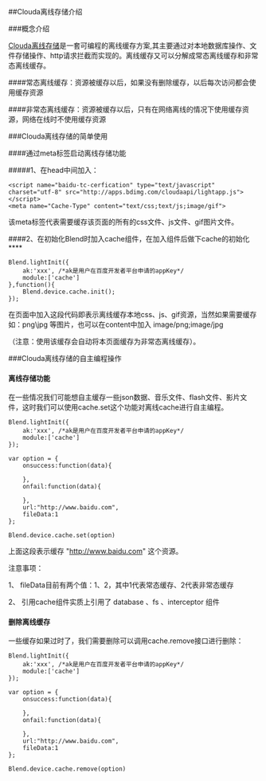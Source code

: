 ##Clouda离线存储介绍

###概念介绍

[Clouda离线存储](http://example.com/)是一套可编程的离线缓存方案,其主要通过对本地数据库操作、文件存储操作、http请求拦截而实现的。离线缓存又可以分解成常态离线缓存和非常态离线缓存。

####常态离线缓存：资源被缓存以后，如果没有删除缓存，以后每次访问都会使用缓存资源

####非常态离线缓存：资源被缓存以后，只有在网络离线的情况下使用缓存资源，网络在线时不使用缓存资源

###Clouda离线存储的简单使用

####通过meta标签启动离线存储功能
	
#####1、在head中间加入：

	<script name="baidu-tc-cerfication" type="text/javascript" charset="utf-8" src="http://apps.bdimg.com/cloudaapi/lightapp.js"></script>
	<meta name="Cache-Type" content="text/css;text/js;image/gif"> 

该meta标签代表需要缓存该页面的所有的css文件、js文件、gif图片文件。

####2、在初始化Blend时加入cache组件，在加入组件后做下cache的初始化****

	Blend.lightInit({
		ak:'xxx', /*ak是用户在百度开发者平台申请的appKey*/
		module:['cache']
	},function(){
		Blend.device.cache.init();
	});

在页面中加入这段代码即表示离线缓存本地css、js、gif资源，当然如果需要缓存如：png\jpg 等图片，也可以在content中加入 		image/png;image/jpg

（注意：使用该缓存会自动将本页面缓存为非常态离线缓存）。

###Clouda离线存储的自主编程操作

#### 离线存储功能

在一些情况我们可能想自主缓存一些json数据、音乐文件、flash文件、影片文件，这时我们可以使用cache.set这个功能对离线cache进行自主编程。
	
	Blend.lightInit({
		ak:'xxx', /*ak是用户在百度开发者平台申请的appKey*/
		module:['cache']
	});

	var option = {
		onsuccess:function(data){

		},
		onfail:function(data){

		},
		url:"http://www.baidu.com",
		fileData:1 
	};

	Blend.device.cache.set(option)

上面这段表示缓存 "http://www.baidu.com" 这个资源。

注意事项：

1、 fileData目前有两个值：1、2，其中1代表常态缓存、2代表非常态缓存

2、 引用cache组件实质上引用了 database 、fs 、interceptor 组件


#### 删除离线缓存

一些缓存如果过时了，我们需要删除可以调用cache.remove接口进行删除：

	Blend.lightInit({
		ak:'xxx', /*ak是用户在百度开发者平台申请的appKey*/
		module:['cache']
	});

	var option = {
		onsuccess:function(data){

		},
		onfail:function(data){

		},
		url:"http://www.baidu.com",
		fileData:1 
	};

	Blend.device.cache.remove(option)


 